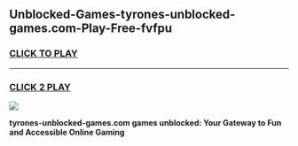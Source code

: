 
## Unblocked-Games-tyrones-unblocked-games.com-Play-Free-fvfpu
<h3>
<a href="https://premium76.site?title=tyrones-unblocked-games.com&ref=18A1">CLICK TO PLAY</a></h3>
<hr>

<h3>
<a href="https://premium76.site?title=tyrones-unblocked-games.com&ref=18A1">CLICK 2 PLAY</a>
  
</h3>

<a href="https://premium76.site?title=tyrones-unblocked-games.com&ref=18A1"><img src="https://clearcache.store/games.png"></a>


**tyrones-unblocked-games.com games unblocked: Your Gateway to Fun and Accessible Online Gaming**
